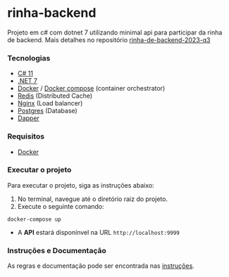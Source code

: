 # rinha-backend
Projeto em c# com dotnet 7 utilizando minimal api para participar da rinha de backend. Mais detalhes no repositório [rinha-de-backend-2023-q3](https://github.com/zanfranceschi/rinha-de-backend-2023-q3)

### Tecnologias
- [C# 11](https://learn.microsoft.com/en-us/dotnet/csharp/)
- [.NET 7](https://dotnet.microsoft.com/en-us/download/dotnet/7.0)
- [Docker](https://www.docker.com/) / [Docker compose](https://docs.docker.com/compose/) (container orchestrator)
- [Redis](https://redis.io/) (Distributed Cache)
- [Nginx](https://www.nginx.com/) (Load balancer)
- [Postgres](https://www.postgresql.org/) (Database)
- [Dapper](https://github.com/DapperLib/Dapper)

### Requisitos
  - [Docker](https://docs.docker.com/engine/install/)

### Executar o projeto
Para executar o projeto, siga as instruções abaixo:
1. No terminal, navegue até o diretório raiz do projeto.
2. Execute o seguinte comando:
```
docker-compose up
```
- A **API** estará disponínvel na URL `http://localhost:9999`

### Instruções e Documentação
As regras e documentação pode ser encontrada nas [instruções](https://github.com/zanfranceschi/rinha-de-backend-2023-q3/blob/main/INSTRUCOES.md).